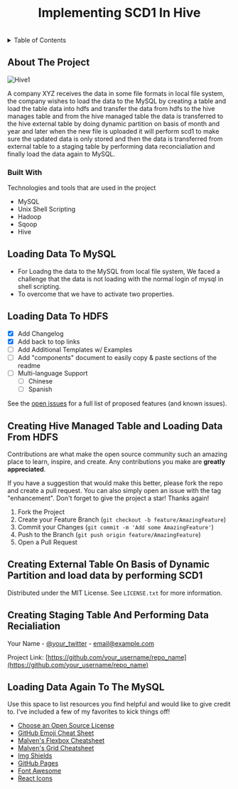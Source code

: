 <br />
<div align="center">
  <h1 align="center">Implementing SCD1 In Hive</h1>
</div>
<br>



<!-- TABLE OF CONTENTS -->
<details>
  <summary>Table of Contents</summary>
  <ol>
    <li>
      <a href="#about-the-project">About The Project</a>
      <ul>
        <li><a href="#built-with">Built With</a></li>
      </ul>
    </li>
    <li><a href="#loading-data-to-mysql">Loading Data To MySQL</a></li>
    <li><a href="#loading-data-to-hdfs">Loading Data To HDFS</a></li>
    <li><a href="#creating-hive-managed-table-and-loading-data-from-hdfs">Creating Hive Managed Table and Loading Data From HDFS</a></li>
    <li><a href="#creating-external-table-on-basis-of-dynamic-partition-and-load-data-by-performing-scd1">Creating External Table On Basis of Dynamic Partition and load data by performing SCD1</a></li>
    <li><a href="#creating-staging-table-and-performing-data-recialiation">Creating Staging Table And Performing Data Recialiation</a></li>
    <li><a href="#loading-data-again-to-the-mysql">Loading Data Again To The MySQL</a></li>
  </ol>
</details>



<!-- ABOUT THE PROJECT -->
## About The Project

![Hive1](https://user-images.githubusercontent.com/107996709/182199935-86e1f322-1a27-413c-9592-1cdea893389e.png)

A company XYZ receives the data in some file formats in local file system, the company wishes to load the data to the MySQL by creating a table and load the table data into hdfs and transfer the data from hdfs to the hive manages table and from the hive managed table the data is transferred to the hive external table by doing dynamic partition on basis of month and year and later when the new file is uploaded it will perform scd1 to make sure the updated data is only stored and then the data is transferred from external table to a staging table by performing data reconcialiation and finally load the data again to MySQL.



### Built With

Technologies and tools that are used in the project

* MySQL
* Unix Shell Scripting
* Hadoop
* Sqoop
* Hive

## Loading Data To MySQL

* For Loadng the data to the MySQL from local file system, We faced a challenge that the data is not loading with the normal login of mysql in shell scripting.
* To overcome that we have to activate two properties.





## Loading Data To HDFS

- [x] Add Changelog
- [x] Add back to top links
- [ ] Add Additional Templates w/ Examples
- [ ] Add "components" document to easily copy & paste sections of the readme
- [ ] Multi-language Support
    - [ ] Chinese
    - [ ] Spanish

See the [open issues](https://github.com/othneildrew/Best-README-Template/issues) for a full list of proposed features (and known issues).



## Creating Hive Managed Table and Loading Data From HDFS

Contributions are what make the open source community such an amazing place to learn, inspire, and create. Any contributions you make are **greatly appreciated**.

If you have a suggestion that would make this better, please fork the repo and create a pull request. You can also simply open an issue with the tag "enhancement".
Don't forget to give the project a star! Thanks again!

1. Fork the Project
2. Create your Feature Branch (`git checkout -b feature/AmazingFeature`)
3. Commit your Changes (`git commit -m 'Add some AmazingFeature'`)
4. Push to the Branch (`git push origin feature/AmazingFeature`)
5. Open a Pull Request



## Creating External Table On Basis of Dynamic Partition and load data by performing SCD1

Distributed under the MIT License. See `LICENSE.txt` for more information.



## Creating Staging Table And Performing Data Recialiation

Your Name - [@your_twitter](https://twitter.com/your_username) - email@example.com

Project Link: [https://github.com/your_username/repo_name](https://github.com/your_username/repo_name)



## Loading Data Again To The MySQL

Use this space to list resources you find helpful and would like to give credit to. I've included a few of my favorites to kick things off!

* [Choose an Open Source License](https://choosealicense.com)
* [GitHub Emoji Cheat Sheet](https://www.webpagefx.com/tools/emoji-cheat-sheet)
* [Malven's Flexbox Cheatsheet](https://flexbox.malven.co/)
* [Malven's Grid Cheatsheet](https://grid.malven.co/)
* [Img Shields](https://shields.io)
* [GitHub Pages](https://pages.github.com)
* [Font Awesome](https://fontawesome.com)
* [React Icons](https://react-icons.github.io/react-icons/search)
